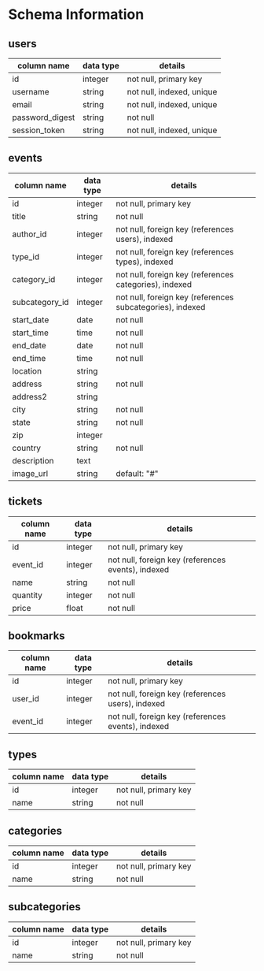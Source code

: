 # Schema Information

## users
column name     | data type | details
----------------|-----------|-----------------------
id              | integer   | not null, primary key
username        | string    | not null, indexed, unique
email           | string    | not null, indexed, unique
password_digest | string    | not null
session_token   | string    | not null, indexed, unique

## events
column name     | data type | details
----------------|-----------|-----------------------
id              | integer   | not null, primary key
title           | string    | not null
author_id       | integer   | not null, foreign key (references users), indexed
type_id         | integer   | not null, foreign key (references types), indexed
category_id     | integer   | not null, foreign key (references categories), indexed
subcategory_id  | integer   | not null, foreign key (references subcategories), indexed
start_date      | date      | not null
start_time      | time      | not null
end_date        | date      | not null
end_time        | time      | not null
location        | string    |
address         | string    | not null
address2        | string    |
city            | string    | not null
state           | string    | not null
zip             | integer   |
country         | string    | not null
description     | text      |
image_url       | string    | default: "#"

## tickets
column name     | data type | details
----------------|-----------|-----------------------
id              | integer   | not null, primary key
event_id        | integer   | not null, foreign key (references events), indexed
name            | string    | not null
quantity        | integer   | not null
price           | float     | not null

## bookmarks
column name     | data type | details
----------------|-----------|-----------------------
id              | integer   | not null, primary key
user_id         | integer   | not null, foreign key (references users), indexed
event_id        | integer   | not null, foreign key (references events), indexed

## types
column name     | data type | details
----------------|-----------|-----------------------
id              | integer   | not null, primary key
name            | string    | not null

## categories
column name     | data type | details
----------------|-----------|-----------------------
id              | integer   | not null, primary key
name            | string    | not null

## subcategories
column name     | data type | details
----------------|-----------|-----------------------
id              | integer   | not null, primary key
name            | string    | not null
